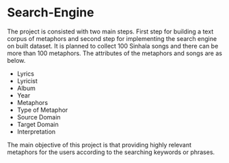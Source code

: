 # Search-Engine

The project is consisted with two main steps. First step for building a text corpus of metaphors and second step for implementing the search engine on built dataset.
It is planned to collect 100 Sinhala songs and there can be more than 100 metaphors. The attributes of the metaphors and songs are as below.
*	Lyrics
*	Lyricist
*	Album
*	Year
*	Metaphors
  * Type of Metaphor
  * Source Domain
  * Target Domain
  * Interpretation

The main objective of this project is that providing highly relevant metaphors for the users according to the searching keywords or phrases.

